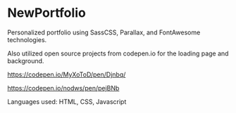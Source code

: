 # NewPortfolio

Personalized portfolio using SassCSS, Parallax, and FontAwesome technologies. 

Also utilized open source projects from codepen.io for the loading page and background.

https://codepen.io/MyXoToD/pen/Djnbq/

https://codepen.io/nodws/pen/pejBNb

Languages used: HTML, CSS, Javascript
